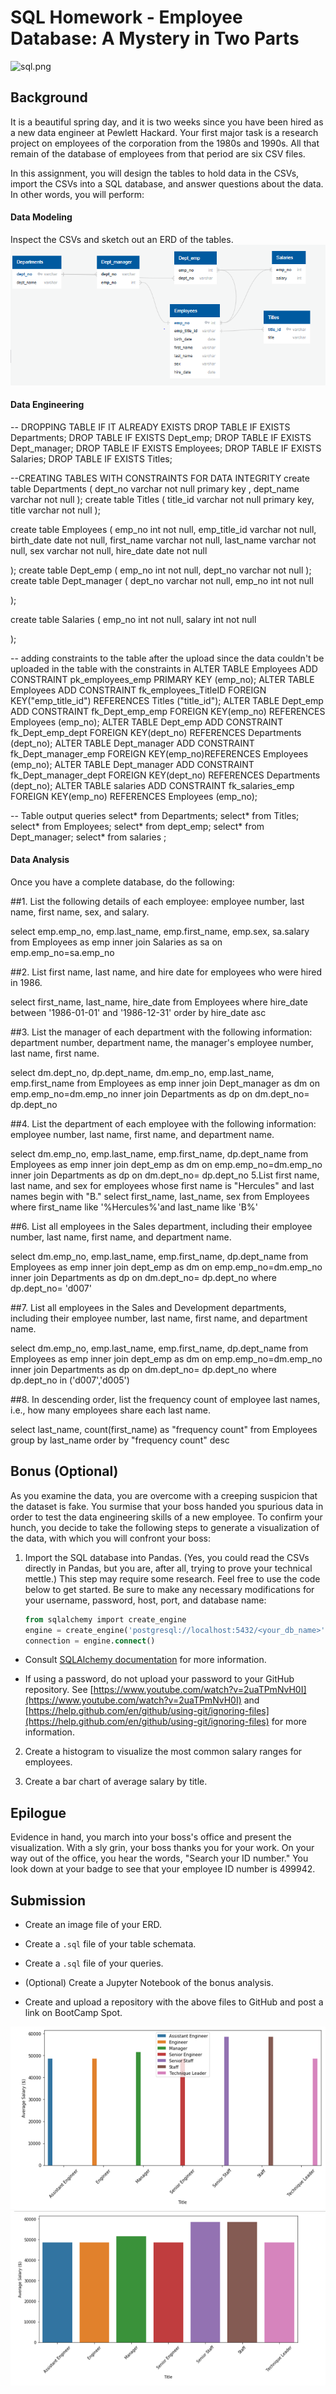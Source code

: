 # SQL Homework - Employee Database: A Mystery in Two Parts

![sql.png](image/sql.png)

## Background

It is a beautiful spring day, and it is two weeks since you have been hired as a new data engineer at Pewlett Hackard. Your first major task is a research project on employees of the corporation from the 1980s and 1990s. All that remain of the database of employees from that period are six CSV files.

In this assignment, you will design the tables to hold data in the CSVs, import the CSVs into a SQL database, and answer questions about the data. In other words, you will perform:



#### Data Modeling

Inspect the CSVs and sketch out an ERD of the tables. 
![Capture.png](images/Capture.png)
#### Data Engineering

-- DROPPING TABLE IF IT ALREADY EXISTS
DROP TABLE IF EXISTS Departments;
DROP TABLE IF EXISTS Dept_emp;
DROP TABLE IF EXISTS Dept_manager;
DROP TABLE IF EXISTS Employees;
DROP TABLE IF EXISTS Salaries; 
DROP TABLE IF EXISTS Titles;

--CREATING TABLES WITH CONSTRAINTS FOR DATA INTEGRITY 
create table Departments (
dept_no varchar not null primary key ,
dept_name varchar not null
);
create table Titles (
title_id varchar not null primary key,
title varchar not null 
);

create table Employees (
emp_no int not null,
emp_title_id varchar not null,
birth_date date not null,
first_name varchar not null,
last_name varchar not null,
sex varchar not null,
hire_date date not null

);
create table Dept_emp (
emp_no int  not null,
dept_no varchar not null
);
create table Dept_manager (
dept_no varchar not null,
emp_no int not null

);

create table Salaries (
emp_no int not null,
salary int not null

);

-- adding constraints to the table after the upload  since the data couldn't be uploaded in the table with the constraints in 
ALTER TABLE Employees ADD CONSTRAINT pk_employees_emp PRIMARY KEY (emp_no);
ALTER TABLE Employees ADD CONSTRAINT fk_employees_TitleID FOREIGN KEY("emp_title_id") REFERENCES  Titles ("title_id");
ALTER TABLE Dept_emp ADD CONSTRAINT  fk_Dept_emp_emp FOREIGN KEY(emp_no) REFERENCES Employees (emp_no);
ALTER TABLE Dept_emp ADD CONSTRAINT fk_Dept_emp_dept FOREIGN KEY(dept_no) REFERENCES Departments (dept_no);
ALTER TABLE Dept_manager ADD CONSTRAINT fk_Dept_manager_emp FOREIGN KEY(emp_no)REFERENCES Employees (emp_no);
ALTER TABLE Dept_manager ADD CONSTRAINT fk_Dept_manager_dept FOREIGN KEY(dept_no) REFERENCES  Departments (dept_no);
ALTER TABLE salaries ADD CONSTRAINT fk_salaries_emp FOREIGN KEY(emp_no) REFERENCES Employees (emp_no);

-- Table output queries
select* from Departments;
select* from Titles;
select* from Employees;
select* from dept_emp;
select* from Dept_manager;
select* from salaries ;

#### Data Analysis

Once you have a complete database, do the following:

##1. List the following details of each employee: employee number, last name, first name, sex, and salary.


select emp.emp_no, emp.last_name, emp.first_name, emp.sex, sa.salary 
from Employees as emp 
inner join Salaries as sa  on emp.emp_no=sa.emp_no 

##2. List first name, last name, and hire date for employees who were hired in 1986.

select first_name, last_name, hire_date 
from Employees
where hire_date between '1986-01-01' and '1986-12-31'
order by hire_date asc 

##3. List the manager of each department with the following information: department number, department name, the manager's employee number, last name, first name.


select dm.dept_no, dp.dept_name, dm.emp_no, emp.last_name, emp.first_name
from Employees as emp 
inner join Dept_manager as dm  on emp.emp_no=dm.emp_no 
inner join Departments as dp on dm.dept_no= dp.dept_no

##4. List the department of each employee with the following information: employee number, last name, first name, and department name.


select dm.emp_no, emp.last_name, emp.first_name, dp.dept_name
from Employees as emp 
inner join dept_emp as dm  on emp.emp_no=dm.emp_no 
inner join Departments as dp on dm.dept_no= dp.dept_no
5.List first name, last name, and sex for employees whose first name is "Hercules" and last names begin with "B."
select first_name, last_name, sex 
from Employees 
where first_name like '%Hercules%'and last_name like 'B%'

##6. List all employees in the Sales department, including their employee number, last name, first name, and department name.


select dm.emp_no, emp.last_name, emp.first_name, dp.dept_name
from Employees as emp 
inner join dept_emp as dm  on emp.emp_no=dm.emp_no 
inner join Departments as dp on dm.dept_no= dp.dept_no
where dp.dept_no= 'd007'

##7. List all employees in the Sales and Development departments, including their employee number, last name, first name, and department name.


select dm.emp_no, emp.last_name, emp.first_name, dp.dept_name
from Employees as emp 
inner join dept_emp as dm  on emp.emp_no=dm.emp_no 
inner join Departments as dp on dm.dept_no= dp.dept_no
where dp.dept_no in ('d007','d005')

##8. In descending order, list the frequency count of employee last names, i.e., how many employees share each last name.


select last_name, count(first_name) as "frequency count"
from Employees 
group by last_name
order by "frequency count" desc


## Bonus (Optional)

As you examine the data, you are overcome with a creeping suspicion that the dataset is fake. You surmise that your boss handed you spurious data in order to test the data engineering skills of a new employee. To confirm your hunch, you decide to take the following steps to generate a visualization of the data, with which you will confront your boss:

1. Import the SQL database into Pandas. (Yes, you could read the CSVs directly in Pandas, but you are, after all, trying to prove your technical mettle.) This step may require some research. Feel free to use the code below to get started. Be sure to make any necessary modifications for your username, password, host, port, and database name:

   ```sql
   from sqlalchemy import create_engine
   engine = create_engine('postgresql://localhost:5432/<your_db_name>')
   connection = engine.connect()
   ```

* Consult [SQLAlchemy documentation](https://docs.sqlalchemy.org/en/latest/core/engines.html#postgresql) for more information.

* If using a password, do not upload your password to your GitHub repository. See [https://www.youtube.com/watch?v=2uaTPmNvH0I](https://www.youtube.com/watch?v=2uaTPmNvH0I) and [https://help.github.com/en/github/using-git/ignoring-files](https://help.github.com/en/github/using-git/ignoring-files) for more information.

2. Create a histogram to visualize the most common salary ranges for employees.

3. Create a bar chart of average salary by title.

## Epilogue

Evidence in hand, you march into your boss's office and present the visualization. With a sly grin, your boss thanks you for your work. On your way out of the office, you hear the words, "Search your ID number." You look down at your badge to see that your employee ID number is 499942.

## Submission

* Create an image file of your ERD.

* Create a `.sql` file of your table schemata.

* Create a `.sql` file of your queries.

* (Optional) Create a Jupyter Notebook of the bonus analysis.

* Create and upload a repository with the above files to GitHub and post a link on BootCamp Spot.


![Capture.png](images/bar_chart_img.png)
![Capture.png](images/bar_chart.png)
